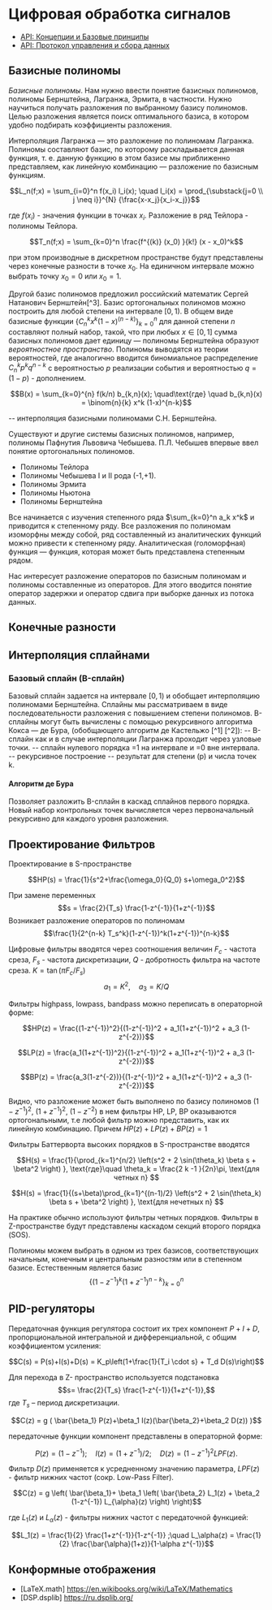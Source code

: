 # Цифровая обработка сигналов

* [API: Концепции и Базовые принципы](Concepts.md)
* [API: Протокол управления и сбора данных](API.md)

<!--
```math
\mathrm{C}_{23} \in \mathcal{C} : \mathbb{C}
```
-->
## Базисные полиномы

_Базисные полиномы_. Нам нужно ввести понятие базисных полиномов, полиномы Бернштейна, Лагранжа, Эрмита, в частности. Нужно научиться получать разложения по выбранному базису полиномов. Целью разложения является поиск оптимального базиса, в котором удобно подбирать коэффициенты разложения. 

Интерполяция Лагранжа — это разложение по полиномам Лагранжа. Полиномы составляют базис, по которому раскладывается данная функция, т. е. данную функцию в этом базисе мы приближенно представляем, как линейную комбинацию — разложение по базисным функциям. 
```math
L_n(f;x) = \sum_{i=0}^n f(x_i) l_i(x); \quad 
l_i(x) = \prod_{\substack{j=0 \\  j \neq i}}^{N} {\frac{x-x_j}{x_i-x_j}}
```
где $f(x_i)$ - значения функции в точках $x_i$.
Разложение в ряд Тейлора - полиномы Тейлора.
```math
T_n(f;x) = \sum_{k=0}^n \frac{f^{(k)} (x_0) }{k!} (x - x_0)^k
```
при этом производные в дискретном пространстве будут представлены через конечные разности в точке $x_0$. На единичном интервале можно выбрать точку $x_{0}=0$ или $x_{0}=1$. 

Другой базис полиномов предложил российский математик Сергей Натанович Бернштейн[^3]. Базис ортогональных полиномов можно построить для любой степени на интервале $\left[0,1\right)$.
В общем виде базисные функции $\{ C_n^k x^k(1-x)^{(n-k)}\}_{k=0}^n$ для данной степени _n_ составляют полный набор, такой, что при любых $x \in [0,1]$ сумма базисных полиномов дает единицу — полиномы Бернштейна образуют _вероятностное пространство_. Полиномы выводятся из теории вероятностей, где аналогично вводится биномиальное распределение $C_n^k p^k q^{n-k}$ с вероятностью $p$ реализации события и вероятностью $q = (1-p)$ - дополнением.
```math
B(x) = \sum_{k=0}^{n} f(k/n) b_{k,n}(x); \quad\text{где} \quad b_{k,n}(x) = \binom{n}{k} x^k (1-x)^{n-k}
```
-- интерполяция базисными полиномами С.Н. Бернштейна.

Существуют и другие системы базисных полиномов, например, полиномы Пафнутия Львовича Чебышева. П.Л. Чебышев впервые ввел понятие ортогональных полиномов. 
- Полиномы Тейлора
- Полиномы Чебышева I и II рода (-1,+1).
- Полиномы Эрмита  
- Полиномы Ньютона
- Полиномы Бернштейна

Все начинается с изучения степенного ряда $\sum_{k=0}^n a_k x^k$ и приводится к степенному ряду. Все разложения по полиномам изоморфны между собой, ряд составленный из аналитических функций можно привести к степенному ряду. Аналитическая (голоморфная) функция — функция, которая может быть представлена степенным рядом.  

Нас интересует разложение операторов по базисным полиномам и полиномы составленные из операторов. Для этого вводится понятие оператор задержки и оператор сдвига при выборке данных из потока данных.

## Конечные разности

## Интерполяция сплайнами 

### Базовый сплайн (B-сплайн)

Базовый сплайн задается на интервале $\left[0,1\right)$  и обобщает интерполяцию полиномами Бернштейна. Сплайны мы рассматриваем в виде последовательности разложения с повышением степени полиномов.
B-сплайны могут быть вычислены с помощью рекурсивного алгоритма Кокса — де Бура, (обобщающего алгоритм де Кастельжо [^1] [^2]): 
-- B-сплайн как и в случае интерполяции Лагранжа проходит через узловые точки.
-- сплайн нулевого порядка =1 на интервале и =0 вне интервала.
-- рекурсивное построение
-- результат для степени (p) и числа точек k. 

#### Алгоритм де Бура

Позволяет разложить B-сплайн в каскад сплайнов первого порядка. Новый набор контрольных точек вычисляется через первоначальный рекурсивно для каждого уровня разложения. 


## Проектирование Фильтров 

Проектирование в S-пространстве 
```math
HP(s) = \frac{1}{s^2+\frac{\omega_0}{Q_0} s+\omega_0^2}
```
При замене переменных 
$$s = \frac{2}{T_s} \frac{1-z^{-1}}{1+z^{-1}}$$
Возникает разложение операторов по полиномам 
$$\frac{1}{2^{n-k} T_s^k}(1-z^{-1})^k(1+z^{-1})^{n-k}$$
<!-- _Как это выводится_. Я беру за основу полиномы Бернштейна, которые получены для вероятностей. Вероятности p и q должны рассчитываться в один момент времени. Если $q = (1-z^{-1})$ - мы считаем разницу $x_k$ и $x_{k-1}$. Это - конечная разница в точке $(x_k + x_{k-1})/2$ 

Поэтому базисные полиномы из биномиального распределения следует переписать таким образом:
```math
g_{k,n} = C_n^k (1-x)^k \left(\frac{1+x}{2}\right)^{n-k}
```
-->
Цифровые фильтры вводятся через соотношения величин $F_c$ - частота среза, $F_s$ - частота дискретизации, $Q$ - добротность фильтра на частоте среза. $K = \tan(\pi F_c/F_s)$ 
$$a_1 = K^2 ,\quad a_3 = K/Q$$


Фильтры highpass, lowpass, bandpass можно переписать в операторной форме:
```math
HP(z) = \frac{(1-z^{-1})^2}{(1-z^{-1})^2 + a_1(1+z^{-1})^2 + a_3 (1- z^{-2})}
```
```math
LP(z) = \frac{a_1(1+z^{-1})^2}{(1-z^{-1})^2 + a_1(1+z^{-1})^2 + a_3 (1- z^{-2})}
```
```math
BP(z) = \frac{a_3(1-z^{-2})}{(1-z^{-1})^2 + a_1(1+z^{-1})^2 + a_3 (1- z^{-2})}
```
Видно, что разложение может быть выполнено по базису полиномов $(1-z^{-1})^2$, $(1+z^{-1})^2$, $(1-z^{-2})$
в нем фильтры HP, LP, BP оказываются ортогональными, т.е любой фильтр можно представить, как их линейную комбинацию. Причем $HP(z)+LP(z)+BP(z)=1$

Фильтры Баттерворта высоких порядков в S-пространстве вводятся 
```math
H(s) = \frac{1}{\prod_{k=1}^{n/2} \left(s^2 + 2 \sin(\theta_k) \beta s + \beta^2 \right) }, 
\text{где}\quad \theta_k = \frac{2 k -1 }{2n}\pi, \text{для четных n} 
```
```math
H(s) = \frac{1}{(s+\beta)\prod_{k=1}^{(n-1)/2} \left(s^2 + 2 \sin(\theta_k) \beta s + \beta^2 \right) }, 
\text{для нечетных n} 
```
На практике обычно используют фильтры четных порядков. Фильтры в Z-пространстве будут представлены каскадом секций второго порядка (SOS). 

Полиномы можем выбрать в одном из трех базисов, соответствующих начальным, конечным и центральным разностям или в степенном базисе.
Естественным является базис
$$\{ (1-z^{-1})^k(1+z^{-1})^{n-k} \}_{k=0}^n$$

## PID-регуляторы

Передаточная функция регулятора состоит их трех компонент $P+I+D$, пропорциональной интегральной и дифференциальной, с общим коэффициентом усиления:
```math
C(s) = P(s)+I(s)+D(s) = K_p\left(1+\frac{1}{T_i \cdot s} + T_d D(s)\right)
```
Для перехода в Z- пространство используется подстановка
$$s= \frac{2}{T_s} \frac{1-z^{-1}}{1+z^{-1}},$$
где $T_s$ – период дискретизации. 
```math
C(z) = g ( \bar{\beta_1} P(z)+\beta_1 I(z)(\bar{\beta_2}+\beta_2 D(z)) )
```
передаточные функции компонент представлены в операторной форме:
```math
P(z) = (1-z^{-1});\quad I(z) = (1+z^{-1})/2;\quad D(z) = (1-z^{-1})^2 LPF(z).
```
Фильтр $D(z)$ применяется к усредненному значению параметра, $LPF(z)$ - фильтр нижних частот (сокр. Low-Pass Filter). 


```math
C(z) = g \left( \bar{\beta_1}+ \beta_1 \left( \bar{\beta_2} L_1(z) + \beta_2 (1-z^{-1}) L_{\alpha}(z) \right) \right)
```
где $L_1(z)$ и $L_{\alpha}(z)$ - фильтры нижних частот с передаточной функцией: 
```math 
L_1(z) = \frac{1}{2} \frac{1+z^{-1}}{1-z^{-1}} ;\quad
  L_\alpha(z) = \frac{1}{2} \frac{\bar{\alpha}(1+z)}{1-\alpha z^{-1}}
```

## Конформные отображения


* [LaTeX.math] <https://en.wikibooks.org/wiki/LaTeX/Mathematics>
* [DSP.dsplib] <https://ru.dsplib.org/>
